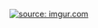 <a href="https://imgur.com/2dbh3y3"><img src="https://i.imgur.com/2dbh3y3.png" title="source: imgur.com" /></a>
